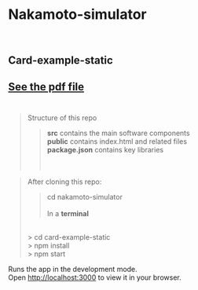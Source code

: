 
# Nakamoto-simulator <br /> <br />
## Card-example-static 
## [See the pdf file](https://github.com/wonder-phil/Nakamoto-simulator/blob/main/docs/card-static.pdf) <br /> <br />
> Structure of this repo <br />
>> **src** contains the main software components <br />
>> **public** contains index.html and related files <br />
>> **package.json** contains key libraries <br />
<br /> <br />

> After cloning this repo: <br />
>> cd nakamoto-simulator  <br /> <br />
> In a **terminal** <br />
> <br />
>> cd card-example-static <br />
>> npm install <br />
>> npm start <br />

Runs the app in the development mode.\
Open [http://localhost:3000](http://localhost:3000) to view it in your browser.
